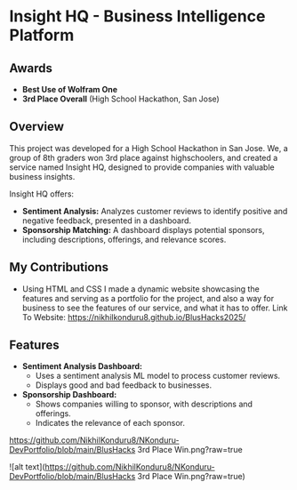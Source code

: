 # Insight HQ - Business Intelligence Platform

## Awards

* **Best Use of Wolfram One**
* **3rd Place Overall** (High School Hackathon, San Jose)

## Overview

This project was developed for a High School Hackathon in San Jose. We, a group of 8th graders won 3rd place against highschoolers, and created a service named Insight HQ, designed to provide companies with valuable business insights.

Insight HQ offers:

* **Sentiment Analysis:** Analyzes customer reviews to identify positive and negative feedback, presented in a dashboard.
* **Sponsorship Matching:** A dashboard displays potential sponsors, including descriptions, offerings, and relevance scores.

## My Contributions

* Using HTML and CSS I made a dynamic website showcasing the features and serving as a portfolio for the project, and also a way for business to see the features of our service, and what it has to offer. Link To Website: https://nikhilkonduru8.github.io/BlusHacks2025/

## Features

* **Sentiment Analysis Dashboard:**
    * Uses a sentiment analysis ML model to process customer reviews.
    * Displays good and bad feedback to businesses.
* **Sponsorship Dashboard:**
    * Shows companies willing to sponsor, with descriptions and offerings.
    * Indicates the relevance of each sponsor.

https://github.com/NikhilKonduru8/NKonduru-DevPortfolio/blob/main/BlusHacks 3rd Place Win.png?raw=true

![alt text](https://github.com/NikhilKonduru8/NKonduru-DevPortfolio/blob/main/BlusHacks 3rd Place Win.png?raw=true)

